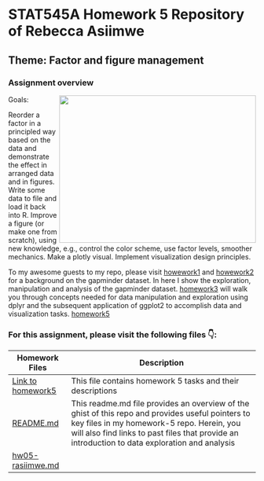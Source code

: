 # STAT545A Homework 5 Repository of Rebecca Asiimwe 

## Theme: Factor and figure management

### Assignment overview
[<img align ="right" src="https://github.com/STAT545-UBC-students/hw05-rasiimwe/blob/master/Plugins/plotlygm.gif" width="400" height="300"/>](https://github.com/STAT545-UBC-students/hw05-rasiimwe/blob/master/Plugins/plotlygm.gif)

Goals:

Reorder a factor in a principled way based on the data and demonstrate the effect in arranged data and in figures.
Write some data to file and load it back into R.
Improve a figure (or make one from scratch), using new knowledge, e.g., control the color scheme, use factor levels, smoother mechanics.
Make a plotly visual.
Implement visualization design principles.

To my awesome guests to my repo, please visit [howework1](https://github.com/STAT545-UBC-students/hw01-rasiimwe) and [howework2](https://github.com/STAT545-UBC-students/hw02-rasiimwe/blob/master/hw02.md) for a background on the gapminder dataset. In here I show the exploration, manipulation and analysis of the gapminder dataset. [homework3](https://github.com/STAT545-UBC-students/hw03-rasiimwe/blob/master/hw03-rasiimwe.md) will walk you through concepts needed for  data manipulation and exploration using dplyr and the subsequent application of ggplot2 to accomplish data and visualization tasks. [homework5](https://github.com/STAT545-UBC-students/hw04-rasiimwe/blob/master/hw04-rasiimwe.md)


### For this assignment, please visit the following files :point_down::

|   **Homework Files**   | **Description** |
|----------------|------------|
|[Link to homework5](http://stat545.com/Classroom/assignments/hw05/hw05.html)|This file contains homework 5 tasks and their descriptions|
|[README.md](https://github.com/STAT545-UBC-students/hw05-rasiimwe/blob/master/README.md)|This readme.md file provides an overview of the ghist of this repo and provides useful pointers to key files in my homework-5 repo. Herein, you will also find links to past files that provide an introduction to data exploration and analysis |
|[hw05-rasiimwe.md](https://github.com/STAT545-UBC-students/hw05-rasiimwe/blob/master/hw05-rasiimwe.md)| |


